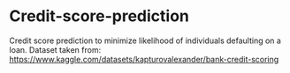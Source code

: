 # Credit-score-prediction
Credit score prediction to minimize likelihood of individuals defaulting on a loan.
Dataset taken from: https://www.kaggle.com/datasets/kapturovalexander/bank-credit-scoring
